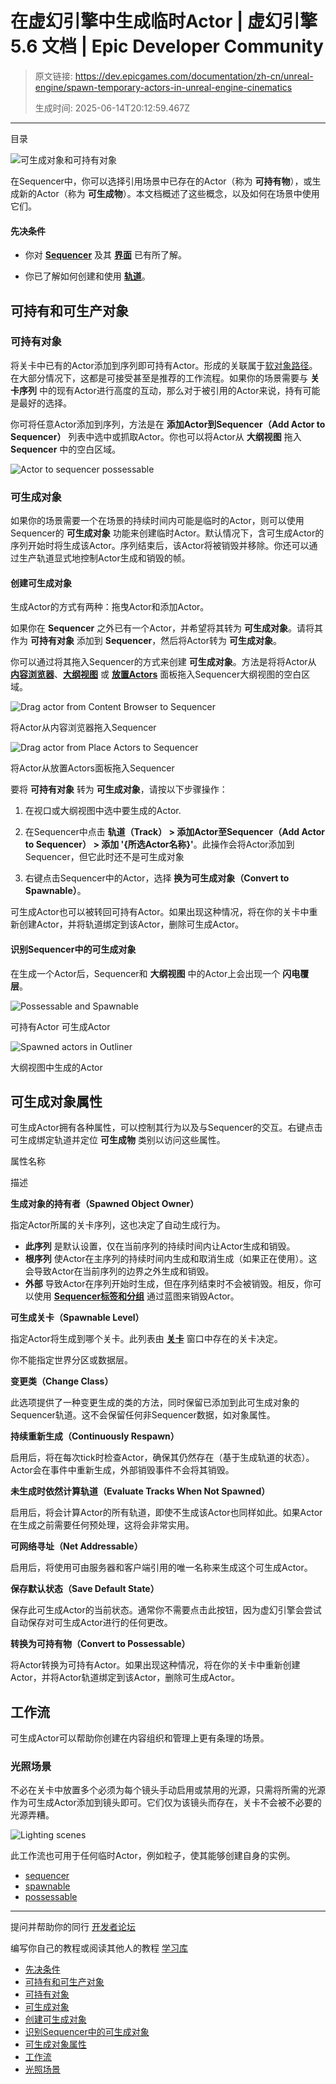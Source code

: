 # 在虚幻引擎中生成临时Actor | 虚幻引擎 5.6 文档 | Epic Developer Community

> 原文链接: https://dev.epicgames.com/documentation/zh-cn/unreal-engine/spawn-temporary-actors-in-unreal-engine-cinematics
> 
> 生成时间: 2025-06-14T20:12:59.467Z

---

目录

![可生成对象和可持有对象](https://dev.epicgames.com/community/api/documentation/image/1bdefc61-e1ee-423a-b458-54f4cd58f25c?resizing_type=fill&width=1920&height=335)

在Sequencer中，你可以选择引用场景中已存在的Actor（称为 **可持有物**），或生成新的Actor（称为 **可生成物**）。本文档概述了这些概念，以及如何在场景中使用它们。

#### 先决条件

-   你对 **[Sequencer](/documentation/zh-cn/unreal-engine/how-to-make-movies-in-unreal-engine)** 及其 **[界面](/documentation/zh-cn/unreal-engine/sequencer-cinematic-toolbar-in-unreal-engine)** 已有所了解。
    
-   你已了解如何创建和使用 **[轨道](/documentation/zh-cn/unreal-engine/sequencer-track-list-in-unreal-engine)**。
    

## 可持有和可生产对象

### 可持有对象

将关卡中已有的Actor添加到序列即可持有Actor。形成的关联属于[软对象路径](/documentation/en-us/unreal-engine/API/Runtime/CoreUObject/UObject/FSoftObjectPath)。在大部分情况下，这都是可接受甚至是推荐的工作流程。如果你的场景需要与 **关卡序列** 中的现有Actor进行高度的互动，那么对于被引用的Actor来说，持有可能是最好的选择。

你可将任意Actor添加到序列，方法是在 **添加Actor到Sequencer（Add Actor to Sequencer）** 列表中选中或抓取Actor。你也可以将Actor从 **大纲视图** 拖入 **Sequencer** 中的空白区域。

![Actor to sequencer possessable](https://d1iv7db44yhgxn.cloudfront.net/documentation/images/e1aa60a3-b558-4df1-b390-5e47b2c16b4f/add_actor_to_sequencer.png)

### 可生成对象

如果你的场景需要一个在场景的持续时间内可能是临时的Actor，则可以使用Sequencer的 **可生成对象** 功能来创建临时Actor。默认情况下，含可生成Actor的序列开始时将生成该Actor。序列结束后，该Actor将被销毁并移除。你还可以通过生产轨道显式地控制Actor生成和销毁的帧。

#### 创建可生成对象

生成Actor的方式有两种：拖曳Actor和添加Actor。

如果你在 **Sequencer** 之外已有一个Actor，并希望将其转为 **可生成对象**。请将其作为 **可持有对象** 添加到 **Sequencer**，然后将Actor转为 **可生成对象**。

你可以通过将其拖入Sequencer的方式来创建 **可生成对象**。方法是将将Actor从 **[内容浏览器](/documentation/zh-cn/unreal-engine/content-browser-in-unreal-engine)**、**[大纲视图](/documentation/zh-cn/unreal-engine/outliner-in-unreal-engine)** 或 **[放置Actors](/documentation/zh-cn/unreal-engine/placing-actors-in-unreal-engine)** 面板拖入Sequencer大纲视图的空白区域。

![Drag actor from Content Browser to Sequencer](https://d1iv7db44yhgxn.cloudfront.net/documentation/images/c2803190-b368-40b7-975a-de2e2472a2f1/drag_actor_from_content_browser_to_sequencer.gif)

将Actor从内容浏览器拖入Sequencer

![Drag actor from Place Actors to Sequencer](https://d1iv7db44yhgxn.cloudfront.net/documentation/images/b0661fa9-a3ed-42a2-b4a4-71174c427d51/drag_actor_from_place_actors_to_sequencer.gif)

将Actor从放置Actors面板拖入Sequencer

要将 **可持有对象** 转为 **可生成对象**，请按以下步骤操作：

1.  在视口或大纲视图中选中要生成的Actor.
    
2.  在Sequencer中点击 **轨道（Track） > 添加Actor至Sequencer（Add Actor to Sequencer） > 添加 '{所选Actor名称}'**。此操作会将Actor添加到Sequencer，但它此时还不是可生成对象
    
3.  右键点击Sequencer中的Actor，选择 **换为可生成对象（Convert to Spawnable）**。
    

可生成Actor也可以被转回可持有Actor。如果出现这种情况，将在你的关卡中重新创建Actor，并将轨道绑定到该Actor，删除可生成Actor。

#### 识别Sequencer中的可生成对象

在生成一个Actor后，Sequencer和 **大纲视图** 中的Actor上会出现一个 **闪电覆层**。

![Possessable and Spawnable](https://d1iv7db44yhgxn.cloudfront.net/documentation/images/db79e02d-2452-4caa-8bb7-1256145f8c25/possessable_and_spawnable.png)

可持有Actor 可生成Actor

![Spawned actors in Outliner](https://d1iv7db44yhgxn.cloudfront.net/documentation/images/2e8726ad-794a-44b5-8ba9-45f87f070c0a/spawned_actors_in_outliner.png)

大纲视图中生成的Actor

## 可生成对象属性

可生成Actor拥有各种属性，可以控制其行为以及与Sequencer的交互。右键点击可生成绑定轨道并定位 **可生成物** 类别以访问这些属性。

属性名称

描述

**生成对象的持有者（Spawned Object Owner）**

指定Actor所属的关卡序列，这也决定了自动生成行为。

-   **此序列** 是默认设置，仅在当前序列的持续时间内让Actor生成和销毁。
-   **根序列** 使Actor在主序列的持续时间内生成和取消生成（如果正在使用）。这会导致Actor在当前序列的边界之外生成和销毁。
-   **外部** 导致Actor在序列开始时生成，但在序列结束时不会被销毁。相反，你可以使用 **[Sequencer标签和分组](/documentation/zh-cn/unreal-engine/cinematic-tags-and-groups-in-unreal-engine)** 通过蓝图来销毁Actor。

**可生成关卡（Spawnable Level）**

指定Actor将生成到哪个关卡。此列表由 **[关卡](/documentation/zh-cn/unreal-engine/levels-in-unreal-engine)** 窗口中存在的关卡决定。

你不能指定世界分区或数据层。

**变更类（Change Class）**

此选项提供了一种变更生成的类的方法，同时保留已添加到此可生成对象的Sequencer轨道。这不会保留任何非Sequencer数据，如对象属性。

**持续重新生成（Continuously Respawn）**

启用后，将在每次tick时检查Actor，确保其仍然存在（基于生成轨道的状态）。Actor会在事件中重新生成，外部销毁事件不会将其销毁。

**未生成时依然计算轨道（Evaluate Tracks When Not Spawned）**

启用后，将会计算Actor的所有轨道，即使不生成该Actor也同样如此。如果Actor在生成之前需要任何预处理，这将会非常实用。

**可网络寻址（Net Addressable）**

启用后，将使用可由服务器和客户端引用的唯一名称来生成这个可生成Actor。

**保存默认状态（Save Default State）**

保存此可生成Actor的当前状态。通常你不需要点击此按钮，因为虚幻引擎会尝试自动保存对可生成Actor进行的任何更改。

**转换为可持有物（Convert to Possessable）**

将Actor转换为可持有Actor。如果出现这种情况，将在你的关卡中重新创建Actor，并将Actor轨道绑定到该Actor，删除可生成Actor。

## 工作流

可生成Actor可以帮助你创建在内容组织和管理上更有条理的场景。

### 光照场景

不必在关卡中放置多个必须为每个镜头手动启用或禁用的光源，只需将所需的光源作为可生成Actor添加到镜头即可。它们仅为该镜头而存在，关卡不会被不必要的光源弄糟。

![Lighting scenes](https://d1iv7db44yhgxn.cloudfront.net/documentation/images/06900546-473f-412f-a852-4350f7ddbb05/lighting_scenes.png)

此工作流也可用于任何临时Actor，例如粒子，使其能够创建自身的实例。

-   [sequencer](https://dev.epicgames.com/community/search?query=sequencer)
-   [spawnable](https://dev.epicgames.com/community/search?query=spawnable)
-   [possessable](https://dev.epicgames.com/community/search?query=possessable)

* * *

提问并帮助你的同行 [开发者论坛](https://forums.unrealengine.com/categories?tag=unreal-engine)

编写你自己的教程或阅读其他人的教程 [学习库](https://dev.epicgames.com/community/unreal-engine/learning)

-   [先决条件](/documentation/zh-cn/unreal-engine/spawn-temporary-actors-in-unreal-engine-cinematics#%E5%85%88%E5%86%B3%E6%9D%A1%E4%BB%B6)
-   [可持有和可生产对象](/documentation/zh-cn/unreal-engine/spawn-temporary-actors-in-unreal-engine-cinematics#%E5%8F%AF%E6%8C%81%E6%9C%89%E5%92%8C%E5%8F%AF%E7%94%9F%E4%BA%A7%E5%AF%B9%E8%B1%A1)
-   [可持有对象](/documentation/zh-cn/unreal-engine/spawn-temporary-actors-in-unreal-engine-cinematics#%E5%8F%AF%E6%8C%81%E6%9C%89%E5%AF%B9%E8%B1%A1)
-   [可生成对象](/documentation/zh-cn/unreal-engine/spawn-temporary-actors-in-unreal-engine-cinematics#%E5%8F%AF%E7%94%9F%E6%88%90%E5%AF%B9%E8%B1%A1)
-   [创建可生成对象](/documentation/zh-cn/unreal-engine/spawn-temporary-actors-in-unreal-engine-cinematics#%E5%88%9B%E5%BB%BA%E5%8F%AF%E7%94%9F%E6%88%90%E5%AF%B9%E8%B1%A1)
-   [识别Sequencer中的可生成对象](/documentation/zh-cn/unreal-engine/spawn-temporary-actors-in-unreal-engine-cinematics#%E8%AF%86%E5%88%ABsequencer%E4%B8%AD%E7%9A%84%E5%8F%AF%E7%94%9F%E6%88%90%E5%AF%B9%E8%B1%A1)
-   [可生成对象属性](/documentation/zh-cn/unreal-engine/spawn-temporary-actors-in-unreal-engine-cinematics#%E5%8F%AF%E7%94%9F%E6%88%90%E5%AF%B9%E8%B1%A1%E5%B1%9E%E6%80%A7)
-   [工作流](/documentation/zh-cn/unreal-engine/spawn-temporary-actors-in-unreal-engine-cinematics#%E5%B7%A5%E4%BD%9C%E6%B5%81)
-   [光照场景](/documentation/zh-cn/unreal-engine/spawn-temporary-actors-in-unreal-engine-cinematics#%E5%85%89%E7%85%A7%E5%9C%BA%E6%99%AF)